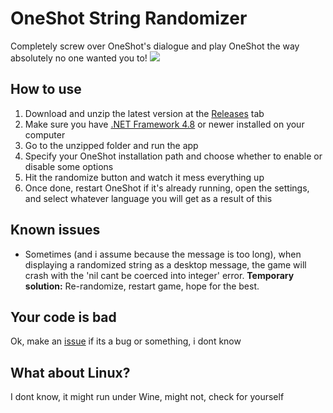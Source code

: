 # OneShot String Randomizer
Completely screw over OneShot's dialogue and play OneShot the way absolutely no one wanted you to!
<img src="https://cdn.discordapp.com/attachments/1088101923116302346/1088101923342778458/image.png">
## How to use
1. Download and unzip the latest version at the [Releases](https://github.com/notsuu/OneshotStringRandomizer/releases) tab
2. Make sure you have [.NET Framework 4.8](https://dotnet.microsoft.com/en-us/download/dotnet-framework/net48) or newer installed on your computer
3. Go to the unzipped folder and run the app
4. Specify your OneShot installation path and choose whether to enable or disable some options
5. Hit the randomize button and watch it mess everything up
6. Once done, restart OneShot if it's already running, open the settings, and select whatever language you will get as a result of this
## Known issues
- Sometimes (and i assume because the message is too long), when displaying a randomized string as a desktop message, the game will crash with the 'nil cant be coerced into integer' error. **Temporary solution:** Re-randomize, restart game, hope for the best.
## Your code is bad
Ok, make an [issue](https://github.com/notsuu/OneshotStringRandomizer/issues) if its a bug or something, i dont know
## What about Linux?
I dont know, it might run under Wine, might not, check for yourself
